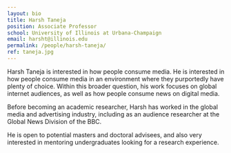 ```yaml
---
layout: bio
title: Harsh Taneja
position: Associate Professor
school: University of Illinois at Urbana-Champaign
email: harsht@illinois.edu
permalink: /people/harsh-taneja/
ref: taneja.jpg
---
```

Harsh Taneja is interested in how people consume media. He is interested in how people consume media in an environment where they purportedly have plenty of choice. Within this broader question, his work focuses on global internet audiences, as well as how people consume news on digital media.

Before becoming an academic researcher, Harsh has worked in the global media and advertising industry, including as an audience researcher at the Global News Division of the BBC.

He is open to potential masters and doctoral advisees, and also very interested in mentoring undergraduates looking for a research experience.